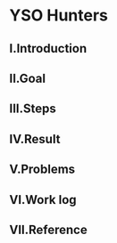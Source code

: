# **YSO Hunters**
## **I.Introduction**
## **II.Goal**
## **III.Steps**
## **IV.Result**
## **V.Problems**
## **VI.Work log**
## **VII.Reference**
